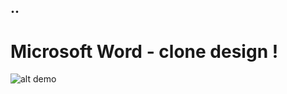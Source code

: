 ## ..
# Microsoft Word - clone design !

![alt demo](https://github.com/jonas-andrade/editor-rich-text/blob/main/demo/replica_design_microsoft_word_.png "Clone Design Microsoft Word")



